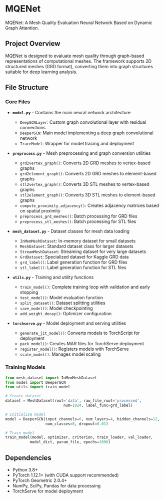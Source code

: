 # MQENet

MQENet: A Mesh Quality Evaluation Neural Network Based on Dynamic Graph Attention.

## Project Overview

MQENet is designed to evaluate mesh quality through graph-based representations of computational meshes. The framework supports 2D structured meshes (GRD format), converting them into graph structures suitable for deep learning analysis.

## File Structure

### Core Files

- **`model.py`** - Contains the main neural network architecture
  - `DeepGCNLayer`: Custom graph convolutional layer with residual connections
  - `DeeperGCN`: Main model implementing a deep graph convolutional network
  - `TraceModel`: Wrapper for model tracing and deployment

- **`preprocess.py`** - Mesh preprocessing and graph conversion utilities
  - `grd2vertex_graph()`: Converts 2D GRD meshes to vertex-based graphs
  - `grd2element_graph()`: Converts 2D GRD meshes to element-based graphs
  - `stl2vertex_graph()`: Converts 3D STL meshes to vertex-based graphs
  - `stl2element_graph()`: Converts 3D STL meshes to element-based graphs
  - `compute_proximity_adjacency()`: Creates adjacency matrices based on spatial proximity
  - `preprocess_grd_meshes()`: Batch processing for GRD files
  - `preprocess_stl_meshes()`: Batch processing for STL files

- **`mesh_dataset.py`** - Dataset classes for mesh data loading
  - `InMemMeshDataset`: In-memory dataset for small datasets
  - `MeshDataset`: Standard dataset class for larger datasets
  - `StreamMeshDataset`: Streaming dataset for very large datasets
  - `GrdDataset`: Specialized dataset for Kaggle GRD data
  - `grd_label()`: Label generation function for GRD files
  - `stl_label()`: Label generation function for STL files

- **`utils.py`** - Training and utility functions
  - `train_model()`: Complete training loop with validation and early stopping
  - `test_model()`: Model evaluation function
  - `split_dataset()`: Dataset splitting utilities
  - `save_model()`: Model checkpointing
  - `add_weight_decay()`: Optimizer configuration

- **`torchserve.py`** - Model deployment and serving utilities
  - `generate_jit_model()`: Converts models to TorchScript for deployment
  - `pack_model()`: Creates MAR files for TorchServe deployment
  - `register_model()`: Registers models with TorchServe
  - `scale_model()`: Manages model scaling

### Training Models
```python
from mesh_dataset import InMemMeshDataset
from model import DeeperGCN
from utils import train_model

# Create dataset
dataset = MeshDataset(root='data', raw_file_root='processed', 
                          num=1024, label_func=grd_label)

# Initialize model
model = DeeperGCN(input_channels=6, num_layers=4, hidden_channels=12, 
                  num_classes=8, dropout=0.01)

# Train model
train_model(model, optimizer, criterion, train_loader, val_loader, 
           model_dict, param_file, epochs=1000)
```

## Dependencies

- Python 3.8+
- PyTorch 1.12.1+ (with CUDA support recommended)
- PyTorch Geometric 2.0.4+
- NumPy, SciPy, Pandas for data processing
- TorchServe for model deployment





